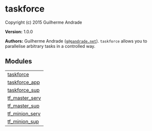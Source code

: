 

# taskforce #

Copyright (c) 2015 Guilherme Andrade

__Version:__ 1.0.0

__Authors:__ Guilherme Andrade ([`g@gandrade.net`](mailto:g@gandrade.net)).
`taskforce` allows you to parallelise arbitrary tasks in a controlled way.


## Modules ##


<table width="100%" border="0" summary="list of modules">
<tr><td><a href="https://github.com/g-andrade/taskforce/blob/master/doc/taskforce.md" class="module">taskforce</a></td></tr>
<tr><td><a href="https://github.com/g-andrade/taskforce/blob/master/doc/taskforce_app.md" class="module">taskforce_app</a></td></tr>
<tr><td><a href="https://github.com/g-andrade/taskforce/blob/master/doc/taskforce_sup.md" class="module">taskforce_sup</a></td></tr>
<tr><td><a href="https://github.com/g-andrade/taskforce/blob/master/doc/tf_master_serv.md" class="module">tf_master_serv</a></td></tr>
<tr><td><a href="https://github.com/g-andrade/taskforce/blob/master/doc/tf_master_sup.md" class="module">tf_master_sup</a></td></tr>
<tr><td><a href="https://github.com/g-andrade/taskforce/blob/master/doc/tf_minion_serv.md" class="module">tf_minion_serv</a></td></tr>
<tr><td><a href="https://github.com/g-andrade/taskforce/blob/master/doc/tf_minion_sup.md" class="module">tf_minion_sup</a></td></tr></table>

